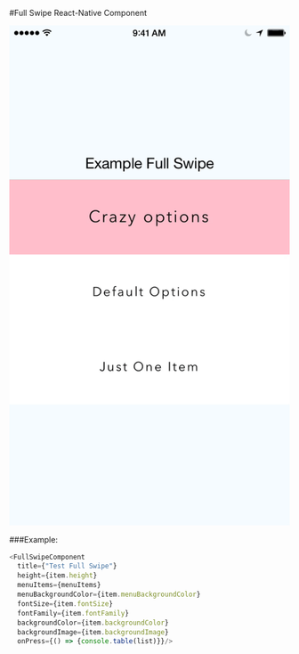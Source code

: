 #Full Swipe React-Native Component

![alt tag](https://raw.githubusercontent.com/natdm/FullSwipe/master/images/FullSwipe.gif)

###Example:
```javascript
<FullSwipeComponent
  title={"Test Full Swipe"}
  height={item.height}
  menuItems={menuItems}
  menuBackgroundColor={item.menuBackgroundColor}
  fontSize={item.fontSize}
  fontFamily={item.fontFamily}
  backgroundColor={item.backgroundColor}
  backgroundImage={item.backgroundImage}
  onPress={() => {console.table(list)}}/>
```